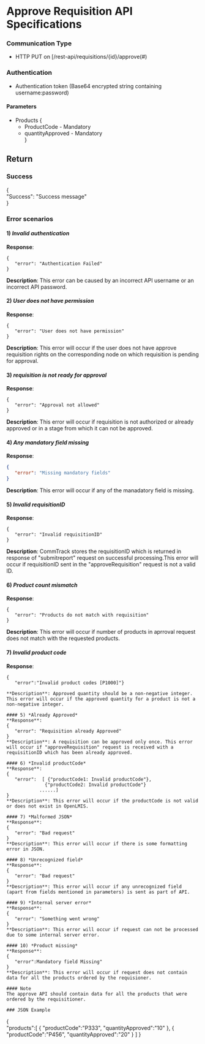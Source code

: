 # Approve Requisition API Specifications

### Communication Type

- HTTP PUT on [/rest-api/requisitions/{id}/approve(#)

### Authentication

- Authentication token (Base64 encrypted string containing username:password)

#### Parameters

- Products
{  
    * ProductCode - Mandatory  
    * quantityApproved - Mandatory  
}  

## Return

### Success
{  
   "Success": "Success message"  
}  

### Error scenarios 

#### 1) *Invalid authentication*  
**Response**:  
```   
{   
   "error": "Authentication Failed"  
}    
```   
**Description**: This error can be caused by an incorrect API username or an incorrect API password. 

#### 2) *User does not have permission*  
**Response**:    
```
{        
   "error": "User does not have permission"  
}   
```  
**Description**: This error will occur if the user does not have approve requisition rights on the corresponding node on which requisition is pending for approval.

#### 3) *requisition is not ready for approval*  
**Response**:   
``` 
{  
   "error": "Approval not allowed"  
}  
```    
**Description**: This error will occur if requisition is not authorized or already approved or in a stage from which it can not be approved.

#### 4) *Any mandatory field missing*
**Response**:  
```json
{  
   "error": "Missing mandatory fields"  
}
```  
**Description**: This error will occur if any of the manadatory field is missing.

#### 5) *Invalid requisitionID*
**Response**:  
```
{        
   "error": "Invalid requisitionID"      
}  
```  
**Description**: CommTrack stores the requisitionID which is returned in response of "submitreport" request on successful processing.This error will occur if requisitionID sent in the "approveRequisition" request is not a valid ID. 

#### 6) *Product count mismatch*
**Response**:  
```
{        
   "error": "Products do not match with requisition"      
}  
```  
**Description**: This error will occur if number of products in aprroval request does not match with the requested products.


#### 7) *Invalid product code*
**Response**: 
``` 
{
   "error":"Invalid product codes [P1000]"}
  
**Description**: Approved quantity should be a non-negative integer. This error will occur if the approved quantity for a product is not a non-negative integer.

#### 5) *Already Approved*
**Response**:  
{        
   "error": "Requisition already Approved"       
}    
**Description**: A requisition can be approved only once. This error will occur if "approveRequisition" request is received with a requisitionID which has been already approved. 

#### 6) *Invalid productCode*
**Response**:  
{        
   "error":  [ {"productCode1: Invalid productCode"},  
              {"productCode2: Invalid productCode"}  
            ......]        
}   
**Description**: This error will occur if the productCode is not valid or does not exist in OpenLMIS.

#### 7) *Malformed JSON*
**Response**:   
{          
   "error": "Bad request"        
}   
**Description**: This error will occur if there is some formatting error in JSON.

#### 8) *Unrecognized field*
**Response**:  
{        
   "error": "Bad request"      
}  
**Description**: This error will occur if any unrecognized field (apart from fields mentioned in parameters) is sent as part of API.

#### 9) *Internal server error*
**Response**:  
{        
   "error": "Something went wrong"      
}  
**Description**: This error will occur if request can not be processed due to some internal server error.   

#### 10) *Product missing*   
**Response**:   
{   
   "error":Mandatory field Missing"   
}   
**Description**: This error will occur if request does not contain data for all the products ordered by the requisioner.   

#### Note  
The approve API should contain data for all the products that were ordered by the requisitioner.
 
### JSON Example 
```
{   
   "products":[
   {
     "productCode":"P333",
     "quantityApproved":"10"
   },
   {
     "productCode":"P456",
     "quantityApproved":"20"
   }
 ]
}
```
